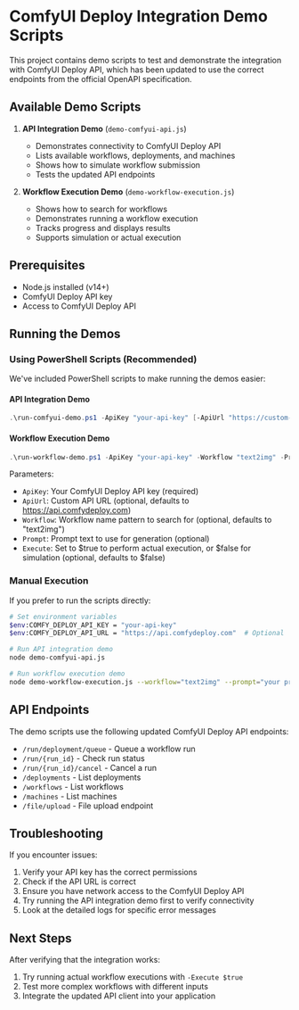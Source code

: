 # ComfyUI Deploy Integration Demo Scripts

This project contains demo scripts to test and demonstrate the integration with ComfyUI Deploy API, which has been updated to use the correct endpoints from the official OpenAPI specification.

## Available Demo Scripts

1. **API Integration Demo** (`demo-comfyui-api.js`)
   - Demonstrates connectivity to ComfyUI Deploy API
   - Lists available workflows, deployments, and machines
   - Shows how to simulate workflow submission
   - Tests the updated API endpoints

2. **Workflow Execution Demo** (`demo-workflow-execution.js`)
   - Shows how to search for workflows
   - Demonstrates running a workflow execution
   - Tracks progress and displays results
   - Supports simulation or actual execution

## Prerequisites

- Node.js installed (v14+)
- ComfyUI Deploy API key
- Access to ComfyUI Deploy API

## Running the Demos

### Using PowerShell Scripts (Recommended)

We've included PowerShell scripts to make running the demos easier:

#### API Integration Demo

```powershell
.\run-comfyui-demo.ps1 -ApiKey "your-api-key" [-ApiUrl "https://custom-api-url"]
```

#### Workflow Execution Demo

```powershell
.\run-workflow-demo.ps1 -ApiKey "your-api-key" -Workflow "text2img" -Prompt "your prompt" -Execute $false
```

Parameters:
- `ApiKey`: Your ComfyUI Deploy API key (required)
- `ApiUrl`: Custom API URL (optional, defaults to https://api.comfydeploy.com)
- `Workflow`: Workflow name pattern to search for (optional, defaults to "text2img")
- `Prompt`: Prompt text to use for generation (optional)
- `Execute`: Set to $true to perform actual execution, or $false for simulation (optional, defaults to $false)

### Manual Execution

If you prefer to run the scripts directly:

```bash
# Set environment variables
$env:COMFY_DEPLOY_API_KEY = "your-api-key"
$env:COMFY_DEPLOY_API_URL = "https://api.comfydeploy.com"  # Optional

# Run API integration demo
node demo-comfyui-api.js

# Run workflow execution demo
node demo-workflow-execution.js --workflow="text2img" --prompt="your prompt" --execute=false
```

## API Endpoints

The demo scripts use the following updated ComfyUI Deploy API endpoints:

- `/run/deployment/queue` - Queue a workflow run
- `/run/{run_id}` - Check run status
- `/run/{run_id}/cancel` - Cancel a run
- `/deployments` - List deployments
- `/workflows` - List workflows
- `/machines` - List machines
- `/file/upload` - File upload endpoint

## Troubleshooting

If you encounter issues:

1. Verify your API key has the correct permissions
2. Check if the API URL is correct
3. Ensure you have network access to the ComfyUI Deploy API
4. Try running the API integration demo first to verify connectivity
5. Look at the detailed logs for specific error messages

## Next Steps

After verifying that the integration works:

1. Try running actual workflow executions with `-Execute $true`
2. Test more complex workflows with different inputs
3. Integrate the updated API client into your application 